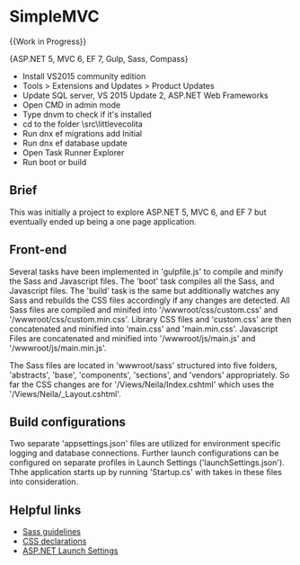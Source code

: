 # SimpleMVC
{{Work in Progress}}

{ASP.NET 5, MVC 6, EF 7, Gulp, Sass, Compass}

* Install VS2015 community edition
* Tools > Extensions and Updates > Product Updates
* Update SQL server, VS 2015 Update 2, ASP.NET Web Frameworks
* Open CMD in admin mode
* Type dnvm to check if it's installed
* cd to the folder \src\littlevecolita
* Run dnx ef migrations add Initial
* Run dnx ef database update
* Open Task Runner Explorer
* Run boot or build

## Brief
This was initially a project to explore ASP.NET 5, MVC 6, and EF 7 but eventually ended up being a one page application.

## Front-end
Several tasks have been implemented in 'gulpfile.js' to compile and minify the Sass and Javascript files. The 'boot' task compiles all the Sass, and Javascript files. The 'build' task is the same but additionally watches any Sass and rebuilds the CSS files accordingly if any changes are detected. All Sass files are compiled and minifed into '/wwwroot/css/custom.css' and '/wwwroot/css/custom.min.css'. Library CSS files and 'custom.css' are then concatenated and minified into 'main.css' and 'main.min.css'. Javascript Files are concatenated and minified into '/wwwroot/js/main.js' and '/wwwroot/js/main.min.js'.

The Sass files are located in 'wwwroot/sass' structured into five folders, 'abstracts', 'base', 'components', 'sections', and 'vendors' appropriately. So far the CSS changes are for '/Views/Neila/Index.cshtml' which uses the '/Views/Neila/_Layout.cshtml'.

## Build configurations
Two separate 'appsettings.json' files are utilized for environment specific logging and database connections. Further launch configurations can be configured on separate profiles in Launch Settings ('launchSettings.json'). Thhe application starts up by running 'Startup.cs' with takes in these files into consideration.

## Helpful links
* [Sass guidelines](https://sass-guidelin.es/)
* [CSS declarations](http://maxdesign.com.au/jobs/sample-format/css-declaration.htm)
* [ASP.NET Launch Settings](https://www.exceptionnotfound.net/working-with-environments-and-launch-settings-in-asp-net-core/)

